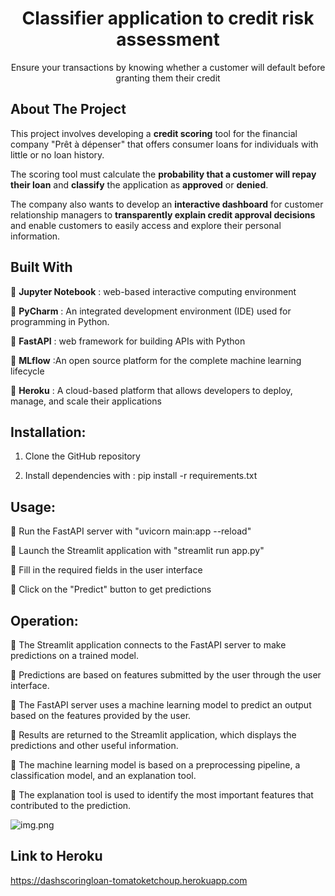 
<h1 align="center">Classifier application to credit risk assessment</h1>

  <p align="center">
    Ensure your transactions by knowing whether a customer will default before granting them their credit
    <br/>

## About The Project


This project involves developing a <b>credit scoring</b> tool for the financial company "Prêt à dépenser" that offers consumer loans for individuals with little or no loan history.<br>

The scoring tool must calculate the <b>probability that a customer will repay their loan</b> and <b>classify</b> the application as <b>approved</b> or <b>denied</b>.

The company also wants to develop an <b>interactive dashboard</b> for customer relationship managers to <b>transparently explain credit approval decisions</b> and enable customers to easily access and explore their personal information.

## Built With

 📍 <b>Jupyter Notebook</b> : web-based interactive computing environment <br>

 📍 <b>PyCharm</b> : An integrated development environment (IDE) used for programming in Python.<br>

 📍 <b>FastAPI</b> : web framework for building APIs with Python <br>

 📍 <b>MLflow</b> :An open source platform for the complete machine learning lifecycle<br>

 📍 <b>Heroku</b> : A cloud-based platform that allows developers to deploy, manage, and scale their applications
 
## Installation:

1. Clone the GitHub repository

2. Install dependencies with : pip install -r requirements.txt

## Usage:

📍 Run the FastAPI server with "uvicorn main:app --reload" <br>

📍 Launch the Streamlit application with "streamlit run app.py"<br>

📍 Fill in the required fields in the user interface<br>

📍 Click on the "Predict" button to get predictions<br>

## Operation:
📍 The Streamlit application connects to the FastAPI server to make predictions on a trained model. <br>

📍 Predictions are based on features submitted by the user through the user interface.<br>

📍 The FastAPI server uses a machine learning model to predict an output based on the features provided by the user. <br>

📍 Results are returned to the Streamlit application, which displays the predictions and other useful information.<br>

📍 The machine learning model is based on a preprocessing pipeline, a classification model, and an explanation tool. <br>

📍 The explanation tool is used to identify the most important features that contributed to the prediction.

![img.png](img.png)

## Link to Heroku

https://dashscoringloan-tomatoketchoup.herokuapp.com